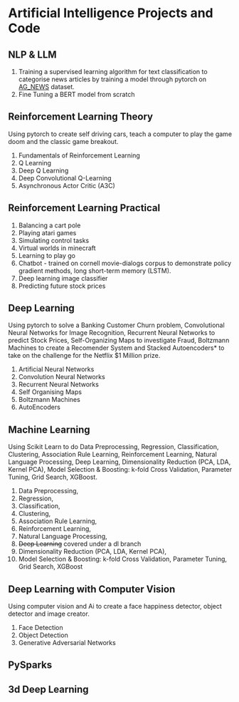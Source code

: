 # Artificial Intelligence Projects and Code

## NLP & LLM

1. Training a supervised learning algorithm for text classification to categorise news articles by training a model through pytorch on [AG_NEWS](https://pytorch.org/tutorials/beginner/text_sentiment_ngrams_tutorial.html) dataset.
2. Fine Tuning a BERT model from scratch

## Reinforcement Learning Theory

Using pytorch to create self driving cars, teach a computer to play the game doom and the classic game breakout.

1. Fundamentals of Reinforcement Learning
2. Q Learning
3. Deep Q Learning
4. Deep Convolutional Q-Learning
5. Asynchronous Actor Critic (A3C)

## Reinforcement Learning Practical

1. Balancing a cart pole
2. Playing atari games
3. Simulating control tasks
4. Virtual worlds in minecraft
5. Learning to play go
6. Chatbot - trained on cornell movie-dialogs corpus to demonstrate policy gradient methods, long short-term memory (LSTM).
7. Deep learning image classifier
8. Predicting future stock prices

## Deep Learning

Using pytorch to solve a Banking Customer Churn problem, Convolutional Neural Networks for Image Recognition, Recurrent Neural Networks to predict Stock Prices, Self-Organizing Maps to investigate Fraud, Boltzmann Machines to create a Recomender System and Stacked Autoencoders\* to take on the challenge for the Netflix $1 Million prize.

1. Artificial Neural Networks
2. Convolution Neural Networks
3. Recurrent Neural Networks
4. Self Organising Maps
5. Boltzmann Machines
6. AutoEncoders

## Machine Learning

Using Scikit Learn to do Data Preprocessing, Regression, Classification, Clustering, Association Rule Learning, Reinforcement Learning, Natural Language Processing, Deep Learning, Dimensionality Reduction (PCA, LDA, Kernel PCA), Model Selection & Boosting: k-fold Cross Validation, Parameter Tuning, Grid Search, XGBoost.

1. Data Preprocessing,
2. Regression,
3. Classification,
4. Clustering,
5. Association Rule Learning,
6. Reinforcement Learning,
7. Natural Language Processing,
8. ~~Deep Learning~~ covered under a dl branch
9. Dimensionality Reduction (PCA, LDA, Kernel PCA),
10. Model Selection & Boosting: k-fold Cross Validation, Parameter Tuning, Grid Search, XGBoost

## Deep Learning with Computer Vision

Using computer vision and Ai to create a face happiness detector, object detector and image creator.

1. Face Detection
2. Object Detection
3. Generative Adversarial Networks

## PySparks

## 3d Deep Learning

